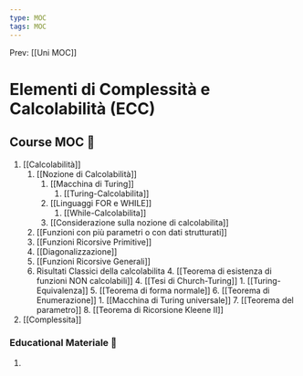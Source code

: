 ```yaml
---
type: MOC 
tags: MOC 
---
```


Prev: [[Uni MOC]]

# Elementi di Complessità e Calcolabilità (ECC)

## Course MOC  📒
1. [[Calcolabilità]]
	1. [[Nozione di Calcolabilità]]
		1. [[Macchina di Turing]]
			1. [[Turing-Calcolabilita]]
		2. [[Linguaggi FOR e WHILE]]
			1. [[While-Calcolabilita]]
		3. [[Considerazione sulla nozione di calcolabilita]]
	2. [[Funzioni con più parametri o con dati strutturati]]
	3. [[Funzioni Ricorsive Primitive]]
	4. [[Diagonalizzazione]]
	5. [[Funzioni Ricorsive Generali]]
	6. Risultati Classici della calcolabilita
		4. [[Teorema di esistenza di funzioni NON calcolabili]]
		4. [[Tesi di Church-Turing]]
			1. [[Turing-Equivalenza]]
		5. [[Teorema di forma normale]]
		6. [[Teorema di Enumerazione]]
			1. [[Macchina di Turing universale]]
		7. [[Teorema del parametro]]
		8. [[Teorema di Ricorsione Kleene II]]
2. [[Complessita]]



### Educational Materiale 🧱
1. 




